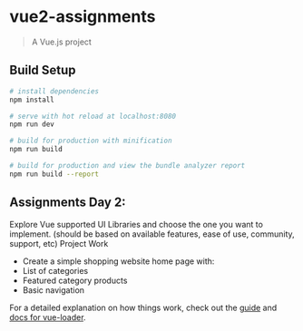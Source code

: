 # vue2-assignments

> A Vue.js project

## Build Setup

```bash
# install dependencies
npm install

# serve with hot reload at localhost:8080
npm run dev

# build for production with minification
npm run build

# build for production and view the bundle analyzer report
npm run build --report
```

## Assignments Day 2:

Explore Vue supported UI Libraries and choose the one you want to implement. (should be based on available features, ease of use, community, support, etc)
Project Work

- Create a simple shopping website home page with:
- List of categories
- Featured category products
- Basic navigation

For a detailed explanation on how things work, check out the [guide](http://vuejs-templates.github.io/webpack/) and [docs for vue-loader](http://vuejs.github.io/vue-loader).
